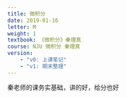 ```yaml
---
title: 微积分
date: 2019-01-16
letter: M
weight: 1
textbook: 《微积分》秦理真
course: NJU 微积分 秦理真
version:
    - "v0: 上课笔记"
    - "v1: 期末整理"
---
```


秦老师的课务实基础，讲的好，给分也好

